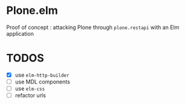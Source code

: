 # Plone.elm

Proof of concept : attacking Plone through `plone.restapi` with an Elm application

# TODOS

* [x] use `elm-http-builder`
* [ ] use MDL components
* [ ] use `elm-css`
* [ ] refactor urls
